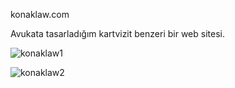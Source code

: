 konaklaw.com

 Avukata tasarladığım kartvizit benzeri bir web sitesi.
 
 ![konaklaw1](https://user-images.githubusercontent.com/76958549/123709022-044f2100-d875-11eb-885c-8eeaa5f798e0.png)
 
 ![konaklaw2](https://user-images.githubusercontent.com/76958549/123709053-10d37980-d875-11eb-91e5-d8fbdd7217bd.png)

